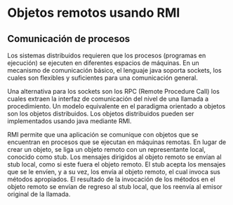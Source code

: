 # Objetos remotos usando RMI
## Comunicación de procesos

Los sistemas distribuidos requieren que los procesos (programas en ejecución) se ejecuten en diferentes espacios de máquinas.
En un mecanismo de comunicación básico, el lenguaje java soporta sockets, los cuales son
flexibles y suficientes para una comunicación general.

Una alternativa para los sockets son los RPC (Remote Procedure Call) los cuales extraen la
interfaz de comunicación del nivel de una llamada a procedimiento. Un modelo equivalente
en el paradigma orientado a objetos son los objetos distribuidos. Los objetos distribuidos
pueden ser implementados usando java mediante RMI.

RMI permite que una aplicación se comunique con objetos que se encuentran en procesos
que se ejecutan en máquinas remotas. En lugar de crear un objeto, se liga un objeto remoto
con un representante local, conocido como stub. Los mensajes dirigidos al objeto remoto se
envían al stub local, como si este fuera el objeto remoto. El stub acepta los mensajes que se
le envíen, y a su vez, los envía al objeto remoto, el cual invoca sus métodos apropiados. El
resultado de la invocación de los métodos en el objeto remoto se envían de regreso al stub
local, que los reenvía al emisor original de la llamada.
